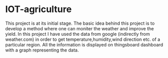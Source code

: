 # IOT-agriculture
This project is at its initial stage.
The basic idea behind this project is to develop a method where one can moniter the weather and improve the yield.
In this project I have used the data from google (indirectly from weather.com) in order to get temperature,humidity,wind direction etc. of a particular region.
All the information is displayed on thingsboard dashboard with a graph representing the data.
